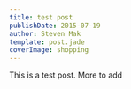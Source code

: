 ```yaml
---
title: test post
publishDate: 2015-07-19
author: Steven Mak
template: post.jade
coverImage: shopping
---
```


This is a test post. More to add
